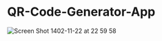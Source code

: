 # QR-Code-Generator-App
![Screen Shot 1402-11-22 at 22 59 58](https://github.com/HKJ91/QR-Code-Generator-App/assets/74920157/c754b02b-2e22-4930-b20e-92a08d50b01d)
